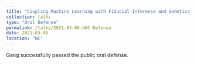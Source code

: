 ```yaml
---
title: "Coupling Machine Learning with Fiducial Inference and Genetics"
collection: talks
type: "Oral Defense"
permalink: /talks/2021-03-08-UNC-Defense
date: 2021-03-08
location: "NC"
---
```

Gang successfully passed the public oral defense.



